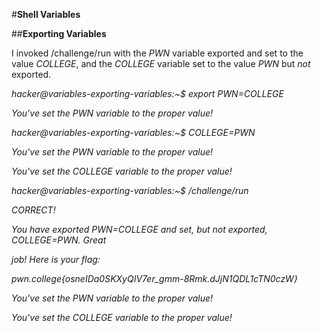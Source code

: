 #**Shell Variables**

##**Exporting Variables**

I invoked /challenge/run with the _PWN_ variable exported and set to the value _COLLEGE_, and the _COLLEGE_ variable set to the value _PWN_ but _not_ exported.

_hacker@variables-exporting-variables:~$ export PWN=COLLEGE_

_You've set the PWN variable to the proper value!_

_hacker@variables-exporting-variables:~$ COLLEGE=PWN_

_You've set the PWN variable to the proper value!_

_You've set the COLLEGE variable to the proper value!_

_hacker@variables-exporting-variables:~$ /challenge/run_

_CORRECT!_

_You have exported PWN=COLLEGE and set, but not exported, COLLEGE=PWN. Great_

_job! Here is your flag:_

_pwn.college{osneIDa0SKXyQIV7er_gmm-8Rmk.dJjN1QDL1cTN0czW}_

_You've set the PWN variable to the proper value!_

_You've set the COLLEGE variable to the proper value!_
